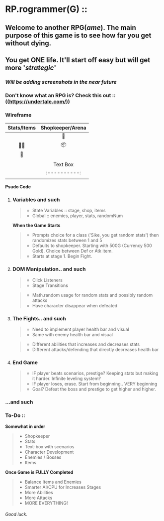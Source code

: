 # RP.rogrammer(G) ::
## Welcome to another RPG(_ame_). The main purpose of this game is to see how far you get without dying.
## You get **ONE** life. It'll start off easy but will get more '_strategic_'

### _Will be adding screenshots in the near future_

### Don't know what an RPG is? Check this out :: ((https://undertale.com/))

### Wireframe

| Stats/Items    | Shopkeeper/Arena |
| :------------: | :----------: |
|                | :man:        |
| :guardsman:    | :package:    |
| :school_satchel:|             |
|                |
|                | Text Box     |
|                | :----------: |
|                |              |

**Psudo Code**
1. ### Variables and such

    > * State Variables :: stage, shop, items
    > * Global :: enemies, player, stats, randomNum

    **When the Game Starts**

    > * Prompts choice for a class ('Sike, you get random stats') then randomizes stats between 1 and 5
    > * Defaults to shopkeeper. Starting with 500G (Currency 500 Gold). Choice between Def or Atk item.
    > * Starts at stage 1. Begin Fight.

2. ### DOM Manipulation.. and such

    > * Click Listeners
    > * Stage Transitions

    > * Math.random usage for random stats and possibly random attacks
    > * Have character disappear when defeated

3. ### The Fights.. and such

    > * Need to implement player health bar and visual
    > * Same with enemy health bar and visual

    > * Different abilities that increases and decreases stats
    > * Different attacks/defending that directly decreases health bar

4. ### End Game

    > * IF player beats scenarios, prestige? Keeping stats but making it harder. Infinite leveling system?
    > * IF player loses, erase. Start from beginning.. VERY beginning
    > * Goal? Defeat the boss and prestige to get higher and higher.

### ...and such

### To-Do ::
**Somewhat in order**

> * Shopkeeper
> * Stats
> * Text-box with scenarios
> * Character Development
> * Enemies / Bosses
> * Items

**Once Game is FULLY Completed**

> * Balance Items and Enemies
> * Smarter AI/CPU for Increases Stages
> * More Abilities
> * More Attacks
> * MORE EVERYTHING!

###### Good luck.